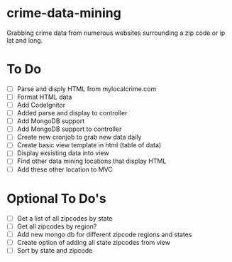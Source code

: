 # crime-data-mining
Grabbing crime data from numerous websites surrounding a zip code or ip lat and long.
# To Do
- [ ] Parse and disply HTML from mylocalcrime.com
- [ ] Format HTML data
- [ ] Add CodeIgnitor
- [ ] Added parse and display to controller
- [ ] Add MongoDB support
- [ ] Add MongoDB support to controller
- [ ] Create new cronjob to grab new data daily
- [ ] Create basic view template in html (table of data)
- [ ] Display exsisting data into view
- [ ] Find other data mining locations that display HTML
- [ ] Add these other location to MVC
# Optional To Do's 
- [ ] Get a list of all zipcodes by state
- [ ] Get all zipcodes by region?
- [ ] Add new mongo db for different zipcode regions and states
- [ ] Create option of adding all state zipcodes from view
- [ ] Sort by state and zipcode
